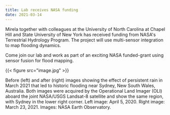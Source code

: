```yaml
---
title: Lab receives NASA funding
date: 2021-03-14
---
```


Mirela together with colleagues at the University of North Carolina at Chapel Hill and State University of New York has received funding from NASA's Terrestrial Hydrology Program. The project will use multi-sensor integration to map flooding dynamics.

<!--more-->

Come join our lab and work as part of an exciting NASA funded-grant using sensor fusion for flood mapping. 

{{< figure src="image.jpg" >}}

Before (left) and after (right) images showing the effect of persistent rain in March 2021 that led to historic flooding near Sydney, New South Wales, Australia. Both images were acquired by the Operational Land Imager (OLI) aboard the joint NASA/USGS Landsat-8 satellite and show the same region, with Sydney in the lower right corner. Left image: April 5, 2020. Right image: March 23, 2021. Images: NASA Earth Observatory.


